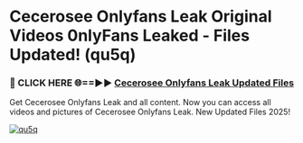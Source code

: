 # Cecerosee Onlyfans Leak Original Videos 0nlyFans Leaked - Files Updated! (qu5q)

<h3>🔴 CLICK HERE 🌐==►► <a href="https://tinyurl.com/x26r9saj" rel="nofollow">Cecerosee Onlyfans Leak Updated Files</a></h3>

Get Cecerosee Onlyfans Leak and all content. Now you can access all videos and pictures of Cecerosee Onlyfans Leak. New Updated Files 2025!

[![qu5q](https://i.imgur.com/LkgZPqh.gif)](https://tinyurl.com/x26r9saj)
